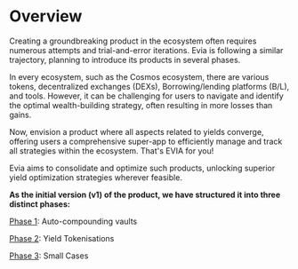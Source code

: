 # Overview

Creating a groundbreaking product in the ecosystem often requires numerous attempts and trial-and-error iterations. Evia is following a similar trajectory, planning to introduce its products in several phases.

In every ecosystem, such as the Cosmos ecosystem, there are various tokens, decentralized exchanges (DEXs), Borrowing/lending platforms (B/L), and tools. However, it can be challenging for users to navigate and identify the optimal wealth-building strategy, often resulting in more losses than gains.&#x20;

Now, envision a product where all aspects related to yields converge, offering users a comprehensive super-app to efficiently manage and track all strategies within the ecosystem. That's EVIA for you!

Evia aims to consolidate and optimize such products, unlocking superior yield optimization strategies wherever feasible.&#x20;

**As the initial version (v1) of the product, we have structured it into three distinct phases:**

[Phase 1](phase-1.md): Auto-compounding vaults

[Phase 2](phase-2.md): Yield Tokenisations

[Phase 3](phase-3.md): Small Cases
